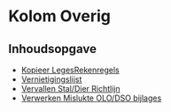 # Kolom Overig

## Inhoudsopgave

  * [Kopieer LegesRekenregels](/probleemoplossing/portalen_en_moduleschermen/operationsportaal/kolom_overig/kopiieer_legesrekenregels.md)
  * [Vernietigingslijst](/probleemoplossing/portalen_en_moduleschermen/operationsportaal/kolom_overig/vernietigingslijst.md)
  * [Vervallen Stal/Dier Richtlijn](/probleemoplossing/portalen_en_moduleschermen/operationsportaal/kolom_overig/vervallen_stal_dier_richtlijn.md)
  * [Verwerken Mislukte OLO/DSO bijlages](/probleemoplossing/portalen_en_moduleschermen/operationsportaal/kolom_overig/verwerken_mislukte_olo.dso_-_bijlages.md)

